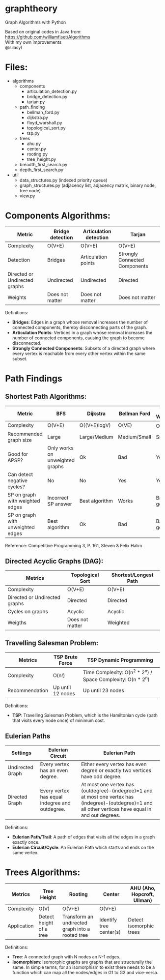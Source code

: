# graphtheory
Graph Algorithms with Python

Based on original codes in Java from: https://github.com/williamfiset/Algorithms
<br>With my own improvements
<br>@silasyl

# Files:

- algorithms
  - components
    - articulation_detection.py
    - bridge_detection.py
    - tarjan.py
  - path_finding
    - bellman_ford.py
    - dijkstra.py
    - floyd_warshall.py
    - topological_sort.py
    - tsp.py
  - trees
    - ahu.py
    - center.py
    - rooting.py
    - tree_height.py
  - breadth_first_search.py
  - depth_first_search.py
- util
  - data_structures.py (indexed priority queue)
  - graph_structures.py (adjacency list, adjacency matrix, binary node, tree node)
  - view.py

# Components Algorithms:

|Metric|Bridge detection|Articulation detection|Tarjan|
|--|--|--|--|
|Complexity|O(V+E)|O(V+E)|O(V+E)|
|Detection|Bridges|Articulation points|Strongly Connected Components|
|Directed or Undirected graphs|Undirected|Undirected|Directed|
|Weights|Does not matter|Does not matter|Does not matter|

Definitions:

- <b>Bridges</b>: Edges in a graph whose removal increases the number of connected components, thereby disconnecting parts of the graph.
- <b>Articulation Points</b>: Vertices in a graph whose removal increases the number of connected components, causing the graph to become disconnected.
- <b>Strongly Connected Components</b>: Subsets of a directed graph where every vertex is reachable from every other vertex within the same subset.

# Path Findings

## Shortest Path Algorithms:

|Metric|BFS|Dijkstra|Bellman Ford|Floyd Warshall|
|--|--|--|--|--|
|Complexity|O(V+E)|O((V+E)logV)|O(VE)|O(V<sup>3</sup>)|
|Recommended graph size|Large|Large/Medium|Medium/Small|Small|
|Good for APSP?|Only works on unweighted graphs|Ok|Bad|Yes|
|Can detect negative cycles?|No|No|Yes|Yes|
|SP on graph with weighted edges|Incorrect SP answer|Best algorithm|Works|Bad in general|
|SP on graph with unweighted edges|Best algorithm|Ok|Bad|Bad in general|

Reference: Competitive Programming 3, P. 161, Steven & Felix Halim

## Directed Acyclic Graphs (DAG):

|Metrics|Topological Sort|Shortest/Longest Path|
|--|--|--|
|Complexity|O(V+E)|O(V+E)|
|Directed or Undirected graphs|Directed|Directed|
|Cycles on graphs|Acyclic|Acyclic|
|Weigths|Does not matter|Weighted|

## Travelling Salesman Problem:

|Metrics|TSP Brute Force|TSP Dynamic Programming|
|--|--|--|
|Complexity|O(n!)|Time Complexity: O(n<sup>2</sup> * 2<sup>n</sup>) / Space Complexity: O(n * 2<sup>n</sup>)|
Recommendation|Up until 12 nodes|Up until 23 nodes|

Definitions:

- <b>TSP</b>: Travelling Salesman Problem, which is the Hamiltonian cycle (path that visits every node once) of minimum cost.

## Eulerian Paths

|Settings|Eulerian Circuit|Eulerian Path|
|--|--|--|
|Undirected Graph|Every vertex has an even degree.|Either every vertex has even degree or exactly two vertices have odd degree.|
|Directed Graph|Every vertex has equal indegree and outdegree.|At most one vertex has (outdegree)-(indegree)=1 and at most one vertex has (indegree)-(outdegree)=1 and all other vertices have equal in and out degrees.|

Definitions:

- <b>Eulerian Path/Trail</b>: A path of edges that visits all the edges in a graph exactly once.
- <b>Eulerian Circuit/Cycle</b>: An Eulerian Path which starts and ends on the same vertex.

# Trees Algorithms:

|Metrics|Tree Height|Rooting|Center|AHU (Aho, Hopcroft, Ullman)|
|--|--|--|--|--|
|Complexity|O(V)|O(V+E)|O(V+E)||
|Application|Detect height of a tree|Transform an undirected graph into a rooted tree|Identify tree center(s)|Detect isomorphic trees|

Definitions:

- <b>Tree</b>: A connected graph with N nodes an N-1 edges.
- <b>Isomorphism</b>: Isomorphic graphs are graphs that are structurally the same. In simple terms, for an isomorphism to exist there needs to be a function which can map all the nodes/edges in G1 to G2 and vice-versa.
